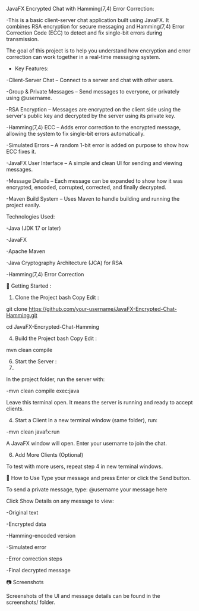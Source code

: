 JavaFX Encrypted Chat with Hamming(7,4) Error Correction:

-This is a basic client-server chat application built using JavaFX. It combines RSA encryption for secure messaging and Hamming(7,4) Error Correction Code (ECC) to detect and fix single-bit errors during transmission.

The goal of this project is to help you understand how encryption and error correction can work together in a real-time messaging system.

- Key Features:
  
-Client-Server Chat – Connect to a server and chat with other users.

-Group & Private Messages – Send messages to everyone, or privately using @username.

-RSA Encryption – Messages are encrypted on the client side using the server's public key and decrypted by the server using its private key.

-Hamming(7,4) ECC – Adds error correction to the encrypted message, allowing the system to fix single-bit errors automatically.

-Simulated Errors – A random 1-bit error is added on purpose to show how ECC fixes it.

-JavaFX User Interface – A simple and clean UI for sending and viewing messages.

-Message Details – Each message can be expanded to show how it was encrypted, encoded, corrupted, corrected, and finally decrypted.

-Maven Build System – Uses Maven to handle building and running the project easily.

Technologies Used:

-Java (JDK 17 or later)

-JavaFX

-Apache Maven

-Java Cryptography Architecture (JCA) for RSA

-Hamming(7,4) Error Correction

🚀 Getting Started :

1. Clone the Project bash Copy Edit :
   
git clone https://github.com/your-username/JavaFX-Encrypted-Chat-Hamming.git

cd JavaFX-Encrypted-Chat-Hamming

4. Build the Project bash Copy Edit :
   
mvn clean compile

6. Start the Server :
7. 
In the project folder, run the server with:

-mvn clean compile exec:java 

Leave this terminal open. It means the server is running and ready to accept clients.

4. Start a Client In a new terminal window (same folder), run:
   
-mvn clean javafx:run

A JavaFX window will open. Enter your username to join the chat.

6. Add More Clients (Optional)
   
To test with more users, repeat step 4 in new terminal windows.

💬 How to Use
Type your message and press Enter or click the Send button.

To send a private message, type: @username your message here

Click Show Details on any message to view: 

-Original text 

-Encrypted data

-Hamming-encoded version

-Simulated error

-Error correction steps

-Final decrypted message

📷 Screenshots

Screenshots of the UI and message details can be found in the screenshots/ folder.

